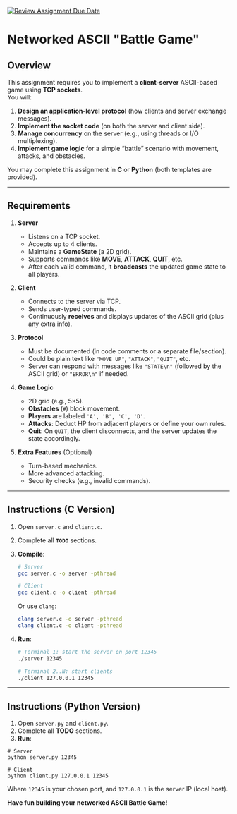 [![Review Assignment Due Date](https://classroom.github.com/assets/deadline-readme-button-22041afd0340ce965d47ae6ef1cefeee28c7c493a6346c4f15d667ab976d596c.svg)](https://classroom.github.com/a/GT67vYVA)
# Networked ASCII "Battle Game"

## Overview

This assignment requires you to implement a **client-server** ASCII-based game using **TCP sockets**.  
You will:
1. **Design an application-level protocol** (how clients and server exchange messages).
2. **Implement the socket code** (on both the server and client side).
3. **Manage concurrency** on the server (e.g., using threads or I/O multiplexing).
4. **Implement game logic** for a simple “battle” scenario with movement, attacks, and obstacles.

You may complete this assignment in **C** or **Python** (both templates are provided).

---

## Requirements

1. **Server**
    - Listens on a TCP socket.
    - Accepts up to 4 clients.
    - Maintains a **GameState** (a 2D grid).
    - Supports commands like **MOVE**, **ATTACK**, **QUIT**, etc.
    - After each valid command, it **broadcasts** the updated game state to all players.

2. **Client**
    - Connects to the server via TCP.
    - Sends user-typed commands.
    - Continuously **receives** and displays updates of the ASCII grid (plus any extra info).

3. **Protocol**
    - Must be documented (in code comments or a separate file/section).
    - Could be plain text like `"MOVE UP"`, `"ATTACK"`, `"QUIT"`, etc.
    - Server can respond with messages like `"STATE\n"` (followed by the ASCII grid) or `"ERROR\n"` if needed.

4. **Game Logic**
    - 2D grid (e.g., 5×5).
    - **Obstacles** (`#`) block movement.
    - **Players** are labeled `'A', 'B', 'C', 'D'`.
    - **Attacks**: Deduct HP from adjacent players or define your own rules.
    - **Quit**: On `QUIT`, the client disconnects, and the server updates the state accordingly.

5. **Extra Features** (Optional)
    - Turn-based mechanics.
    - More advanced attacking.
    - Security checks (e.g., invalid commands).

---

## Instructions (C Version)

1. Open `server.c` and `client.c`.
2. Complete all **`TODO`** sections.
3. **Compile**:
   ```bash
   # Server
   gcc server.c -o server -pthread

   # Client
   gcc client.c -o client -pthread
   ```
   
    Or use `clang`:

    ```bash
    clang server.c -o server -pthread
    clang client.c -o client -pthread
    ```

4. **Run**:
    ```bash
    # Terminal 1: start the server on port 12345
    ./server 12345

    # Terminal 2..N: start clients
    ./client 127.0.0.1 12345
    ```
   
---

## Instructions (Python Version)

1. Open `server.py` and `client.py`.
2. Complete all **TODO** sections.
3. **Run**:
```shell
# Server
python server.py 12345

# Client
python client.py 127.0.0.1 12345
```
Where `12345` is your chosen port, and `127.0.0.1` is the server IP (local host).

**Have fun building your networked ASCII Battle Game!**
